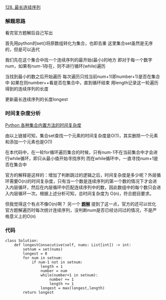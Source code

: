 [128. 最长连续序列](https://leetcode-cn.com/problems/longest-consecutive-sequence/)

### 解题思路
看完官方题解后自己写出

首先用python的set()将原数组转化为集合，也即去重
这里集合set虽然是无序的，但是可以迭代

我们先在这个集合中找一个连续序列的最开始(最小)的地方
即对于每一个数字num，如果有num-1存在，则不进行循环(while)遍历

当找到最小的数之后开始遍历
每次遍历只找当前num+1(即number+1)是否在集合中
如果在则number++看是否在集合中，直到循环结束
用length记录这一轮遍历得到的连续序列的长度

更新最长连续序列的长度longest

### 时间复杂度分析
[Python 各种集合内置方法的时间复杂度](https://github.com/Liu821218213/LeetCode-Orust/blob/master/Python%20%E5%90%84%E7%A7%8D%E9%9B%86%E5%90%88%E5%86%85%E7%BD%AE%E6%96%B9%E6%B3%95%E7%9A%84%E6%97%B6%E9%97%B4%E5%A4%8D%E6%9D%82%E5%BA%A6.md)

由以上链接可知，集合set查找一个元素的时间复杂度是O(1)，其实删除一个元素和添加一个元素也是O(1)

在本代码中，在一轮for循环遍历集合的时候，只有num-1不在当前集合中才会进行while循环，即只从最小值开始寻找序列
而在while循环中，一直寻找num+1是否在集合中

官方的解释是这样的：增加了判断跳过的逻辑之后，时间复杂度是多少呢？外层循环需要O(n)的时间复杂度，只有当一个数是连续序列的第一个数的情况下才会进入内层循环，然后在内层循环中匹配连续序列中的数，因此数组中的每个数只会进入内层循环一次。根据上述分析可知，总时间复杂度为 O(n)，符合题目要求。

但我觉得这个有点不像O(n)啊？
另一个
**[题解](https://leetcode-cn.com/problems/longest-consecutive-sequence/solution/guan-fang-ti-jie-ke-jin-yi-bu-you-hua-by-zrd-4/)**
提到了这一点，官方的还可以优化
官方题解遍历时每次统计连续序列，没判断num是否已经访问过的情况，不是严格意义上的O(n)

### 代码

```python3
class Solution:
    def longestConsecutive(self, nums: List[int]) -> int:
        setnum = set(nums)
        longest = 0
        for num in setnum:
            if num-1 not in setnum:
                length = 1
                number = num
                while(number+1 in setnum):
                    number += 1
                    length += 1
                longest = max(longest,length)
        return longest
```
